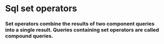 # Sql set operators

### Set operators combine the results of two component queries into a single result. Queries containing set operators are called compound queries.
